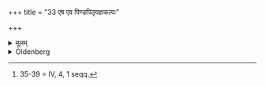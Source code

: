 +++
title = "33 एष एव पिण्डपितृयज्ञकल्पः"

+++

<details><summary>मूलम्</summary>

एष एव पिण्डपितृयज्ञकल्पः ३३
</details>

<details><summary>Oldenberg</summary>

35 [^fn_1039]. The same is the rite of the Piṇḍapitr̥yajña.

[^fn_1039]: 35-39 = IV, 4, 1 seqq.
</details>

